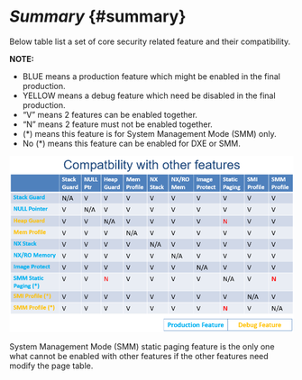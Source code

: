 <!--- @file
  README.md for Summary

  Copyright (c) 2018, Intel Corporation. All rights reserved.<BR>

  Redistribution and use in source (original document form) and 'compiled'
  forms (converted to PDF, epub, HTML and other formats) with or without
  modification, are permitted provided that the following conditions are met:

  1) Redistributions of source code (original document form) must retain the
     above copyright notice, this list of conditions and the following
     disclaimer as the first lines of this file unmodified.

  2) Redistributions in compiled form (transformed to other DTDs, converted to
     PDF, epub, HTML and other formats) must reproduce the above copyright
     notice, this list of conditions and the following disclaimer in the
     documentation and/or other materials provided with the distribution.

  THIS DOCUMENTATION IS PROVIDED BY TIANOCORE PROJECT "AS IS" AND ANY EXPRESS OR
  IMPLIED WARRANTIES, INCLUDING, BUT NOT LIMITED TO, THE IMPLIED WARRANTIES OF
  MERCHANTABILITY AND FITNESS FOR A PARTICULAR PURPOSE ARE DISCLAIMED. IN NO
  EVENT SHALL TIANOCORE PROJECT  BE LIABLE FOR ANY DIRECT, INDIRECT, INCIDENTAL,
  SPECIAL, EXEMPLARY, OR CONSEQUENTIAL DAMAGES (INCLUDING, BUT NOT LIMITED TO,
  PROCUREMENT OF SUBSTITUTE GOODS OR SERVICES; LOSS OF USE, DATA, OR PROFITS;
  OR BUSINESS INTERRUPTION) HOWEVER CAUSED AND ON ANY THEORY OF LIABILITY,
  WHETHER IN CONTRACT, STRICT LIABILITY, OR TORT (INCLUDING NEGLIGENCE OR
  OTHERWISE) ARISING IN ANY WAY OUT OF THE USE OF THIS DOCUMENTATION, EVEN IF
  ADVISED OF THE POSSIBILITY OF SUCH DAMAGE.

-->
# _Summary_ {#summary}

Below table list a set of core security related feature and their compatibility.

**NOTE:**
*   BLUE means a production feature which might be enabled in the final production.
*   YELLOW means a debug feature which need be disabled in the final production.
*   “V” means 2 features can be enabled together.
*   “N” means 2 feature must not be enabled together.
*   (*) means this feature is for System Management Mode (SMM) only.
*   No (*) means this feature can be enabled for DXE or SMM.

![](/media/image28.png)

System Management Mode (SMM) static paging feature is the only one what cannot be enabled with other features if the other features need modify the page table.